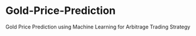 # Gold-Price-Prediction
Gold Price Prediction using Machine Learning for Arbitrage Trading Strategy
